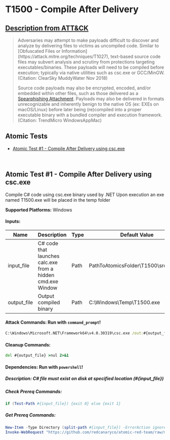 # T1500 - Compile After Delivery

## [Description from ATT&CK](https://attack.mitre.org/wiki/Technique/T1500)

<blockquote>Adversaries may attempt to make payloads difficult to discover and analyze by delivering files to victims as uncompiled code. Similar to [Obfuscated Files or Information](https://attack.mitre.org/techniques/T1027), text-based source code files may subvert analysis and scrutiny from protections targeting executables/binaries. These payloads will need to be compiled before execution; typically via native utilities such as csc.exe or GCC/MinGW.(Citation: ClearSky MuddyWater Nov 2018)

Source code payloads may also be encrypted, encoded, and/or embedded within other files, such as those delivered as
a [Spearphishing Attachment](https://attack.mitre.org/techniques/T1193). Payloads may also be delivered in formats
unrecognizable and inherently benign to the native OS (ex: EXEs on macOS/Linux) before later being (re)compiled into a
proper executable binary with a bundled compiler and execution framework.(Citation: TrendMicro WindowsAppMac)
</blockquote>

## Atomic Tests

- [Atomic Test #1 - Compile After Delivery using csc.exe](#atomic-test-1---compile-after-delivery-using-cscexe)

<br/>

## Atomic Test #1 - Compile After Delivery using csc.exe

Compile C# code using csc.exe binary used by .NET
Upon execution an exe named T1500.exe will be placed in the temp folder

**Supported Platforms:** Windows

#### Inputs:

| Name | Description | Type | Default Value | 
|------|-------------|------|---------------|
| input_file | C# code that launches calc.exe from a hidden cmd.exe Window | Path | PathToAtomicsFolder&#92;T1500&#92;src&#92;calc.cs|
| output_file | Output compiled binary | Path | C:&#92;Windows&#92;Temp&#92;T1500.exe|

#### Attack Commands: Run with `command_prompt`!

```cmd
C:\Windows\Microsoft.NET\Framework64\v4.0.30319\csc.exe /out:#{output_file} #{input_file}
```

#### Cleanup Commands:

```cmd
del #{output_file} >nul 2>&1
```

#### Dependencies:  Run with `powershell`!

##### Description: C# file must exist on disk at specified location (#{input_file})

##### Check Prereq Commands:

```powershell
if (Test-Path #{input_file}) {exit 0} else {exit 1} 
```

##### Get Prereq Commands:

```powershell
New-Item -Type Directory (split-path #{input_file}) -ErrorAction ignore | Out-Null
Invoke-WebRequest "https://github.com/redcanaryco/atomic-red-team/raw/master/atomics/T1500/src/calc.cs" -OutFile "#{input_file}"
```

<br/>
